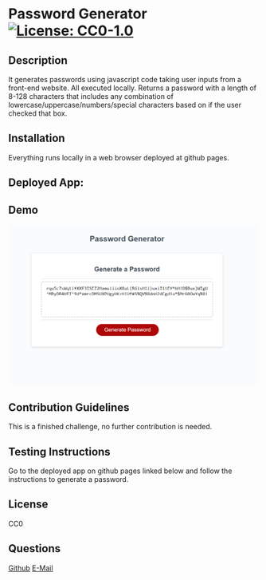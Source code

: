 # Password Generator       [![License: CC0-1.0](https://licensebuttons.net/l/zero/1.0/80x15.png)](http://creativecommons.org/publicdomain/zero/1.0/)

## Description

It generates passwords using javascript code taking user inputs from a front-end website. All executed locally. Returns a password with a length of 8-128 characters that includes any combination of lowercase/uppercase/numbers/special characters based on if the user checked that box.

## Installation

Everything runs locally in a web browser deployed at github pages.

## Deployed App:

## Demo
![Demonstration image of site functionality](./demo.PNG)
## Contribution Guidelines

This is a finished challenge, no further contribution is needed.

## Testing Instructions

Go to the deployed app on github pages linked below and follow the instructions to generate a password.

## License

CC0

## Questions

[Github](https://github.com/LaurenWollaston)
[E-Mail](Laurenofw@gmail.com)
